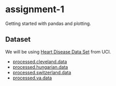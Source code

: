 # assignment-1
Getting started with pandas and plotting.

## Dataset

We will be using [Heart Disease Data Set](https://archive.ics.uci.edu/ml/datasets/Heart+Disease) from UCI.


- [processed.cleveland.data](https://archive.ics.uci.edu/ml/machine-learning-databases/heart-disease/processed.cleveland.data)
- [processed.hungarian.data](https://archive.ics.uci.edu/ml/machine-learning-databases/heart-disease/processed.hungarian.data)
- [processed.switzerland.data](https://archive.ics.uci.edu/ml/machine-learning-databases/heart-disease/processed.switzerland.data)
- [processed.va.data](https://archive.ics.uci.edu/ml/machine-learning-databases/heart-disease/processed.va.data)

